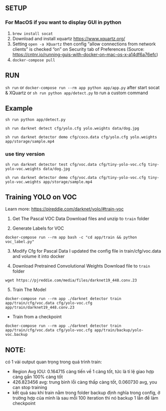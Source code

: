 ## SETUP

### For MacOS if you want to display GUI in python

1. `brew install socat`
2. Download and install xquartz https://www.xquartz.org/
3. Setting
`open -a XQuartz` then config “allow connections from network clients” is checked “on” on Security tab of Preferences
(Source: https://cntnr.io/running-guis-with-docker-on-mac-os-x-a14df6a76efc)
4. `docker-compose pull`

## RUN

`sh run`
or
`docker-compose run --rm app python app/app.py` after start socat & XQuartz
or
`sh run python app/detect.py` to run a custom command

## Example

```
sh run python app/detect.py
```
```
sh run darknet detect cfg/yolo.cfg yolo.weights data/dog.jpg
```
```
sh run darknet detector demo cfg/coco.data cfg/yolo.cfg yolo.weights app/storage/sample.mp4
```

### use tiny version
```
sh run darknet detector test cfg/voc.data cfg/tiny-yolo-voc.cfg tiny-yolo-voc.weights data/dog.jpg
```
```
sh run darknet detector demo cfg/voc.data cfg/tiny-yolo-voc.cfg tiny-yolo-voc.weights app/storage/sample.mp4
```

## Training YOLO on VOC
Learn more: https://pjreddie.com/darknet/yolo/#train-voc

1. Get The Pascal VOC Data
Download files and unzip to `train` folder

2. Generate Labels for VOC
```
docker-compose run --rm app bash -c "cd app/train && python voc_label.py"
```

3. Modify Cfg for Pascal Data
I updated the config file in train/cfg/voc.data and volume it into docker

4. Download Pretrained Convolutional Weights
Download file to `train` folder
```
wget https://pjreddie.com/media/files/darknet19_448.conv.23
```

5. Train The Model
```
docker-compose run --rm app ./darknet detector train app/train/cfg/voc.data cfg/yolo-voc.cfg app/train/darknet19_448.conv.23
```

* Train from a checkpoint
```
docker-compose run --rm app ./darknet detector train app/train/cfg/voc.data cfg/yolo-voc.cfg app/train/backup/yolo-voc.backup
```

## NOTE:
có 1 vài output quan trọng trong quá trình train:
 - Region Avg IOU: 0.164715 càng tiến về 1 càng tốt, tức là tỉ lệ giao hợp càng gần 100% càng tốt
 - 426.823456 avg: trung bình lỗi càng thấp càng tốt, 0.060730 avg, you can stop training
 - kết quả sau khi train nằm trong folder backup định nghĩa trong config, ở trường hợp của mình là sau mỗi 100 iteration thì nó backup 1 lần để làm checkpoint
